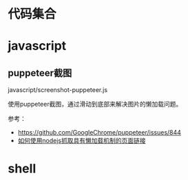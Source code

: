 # 代码集合

# javascript

## puppeteer截图

javascript/screenshot-puppeteer.js

使用puppeteer截图，通过滑动到底部来解决图片的懒加载问题。

参考：
- https://github.com/GoogleChrome/puppeteer/issues/844
- [如何使用nodejs抓取具有懒加载机制的页面链接](https://github.com/chenxiaochun/blog/issues/35)

# shell




